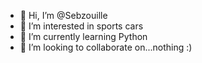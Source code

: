 - 👋 Hi, I’m @Sebzouille
- 👀 I’m interested in sports cars
- 🌱 I’m currently learning Python
- 💞️ I’m looking to collaborate on...nothing :)

<!---
Sebzouille/Sebzouille is a ✨ special ✨ repository because its `README.md` (this file) appears on your GitHub profile.
You can click the Preview link to take a look at your changes.
--->

